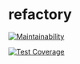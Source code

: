 # refactory
[![Maintainability](https://api.codeclimate.com/v1/badges/335bf1d5cab2efe20c0d/maintainability)](https://codeclimate.com/github/tusimegod123/refactory/maintainability)

[![Test Coverage](https://api.codeclimate.com/v1/badges/335bf1d5cab2efe20c0d/test_coverage)](https://codeclimate.com/github/tusimegod123/refactory/test_coverage)
